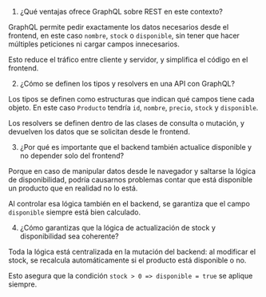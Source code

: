 1. ¿Qué ventajas ofrece GraphQL sobre REST en este contexto?

GraphQL permite pedir exactamente los datos necesarios desde el frontend, en este caso `nombre`, `stock` o `disponible`, sin tener que hacer múltiples peticiones ni cargar campos innecesarios. 

Esto reduce el tráfico entre cliente y servidor, y simplifica el código en el frontend.


2. ¿Cómo se definen los tipos y resolvers en una API con GraphQL?

Los tipos se definen como estructuras que indican qué campos tiene cada objeto. En este caso `Producto` tendría `id`, `nombre`, `precio`, `stock` y `disponible`.

Los resolvers se definen dentro de las clases de consulta o mutación, y devuelven los datos que se solicitan desde le frontend.


3. ¿Por qué es importante que el backend también actualice disponible y no depender solo del frontend?

Porque en caso de manipular datos desde le navegador y saltarse la lógica de disponibilidad, podría causarnos problemas contar que está disponible un producto que en realidad no lo está.

Al controlar esa lógica también en el backend, se garantiza que el campo `disponible` siempre está bien calculado.


4. ¿Cómo garantizas que la lógica de actualización de stock y disponibilidad sea coherente?

Toda la lógica está centralizada en la mutación del backend: al modificar el stock, se recalcula automáticamente si el producto está disponible o no.

Esto asegura que la condición `stock > 0 => disponible = true` se aplique siempre.

   
